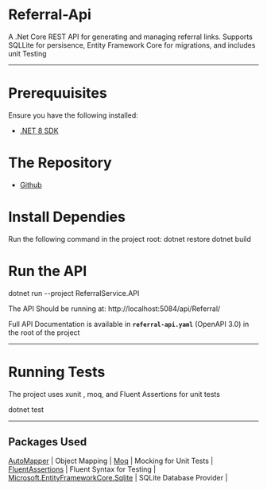 # Referral-Api

A .Net Core REST API for generating and managing referral links. Supports SQLLite for
persisence, Entity Framework Core for migrations, and includes unit Testing

--- 

# Prerequuisites
Ensure you have the following installed: 
- [.NET 8 SDK](https://dotnet.microsoft.com/en-us/download/dotnet/8.0)

# The Repository 

- [Github](https://github.com/DarionThompson/LF-Referral-Api)

# Install Dependies 
Run the following command in the project root: 
dotnet restore
dotnet build 


# Run the API
dotnet run --project ReferralService.API

The API Should be running at: 
http://localhost:5084/api/Referral/

Full API Documentation is available in **`referral-api.yaml`** (OpenAPI 3.0) in the root of the project

---

# Running Tests 
The project uses xunit , moq, and Fluent Assertions for unit tests

dotnet test

---

## Packages Used

[AutoMapper](https://automapper.org/) | Object Mapping |
[Moq](https://github.com/moq/moq4) | Mocking for Unit Tests |
[FluentAssertions](https://fluentassertions.com/) | Fluent Syntax for Testing |
[Microsoft.EntityFrameworkCore.Sqlite](https://learn.microsoft.com/en-us/ef/core/providers/sqlite/) | SQLite Database Provider |
